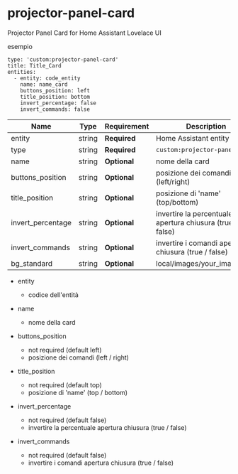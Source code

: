# projector-panel-card
Projector Panel Card for Home Assistant Lovelace UI

esempio
```
type: 'custom:projector-panel-card'
title: Title_Card
entities:
  - entity: code_entity
    name: name_card
    buttons_position: left
    title_position: bottom
    invert_percentage: false
    invert_commands: false
```


| Name              | Type    | Requirement  | Description                                              | Default    |
| ----------------- | ------- | ------------ | -------------------------------------------------------- | ---------- |
| entity            | string  | **Required** | Home Assistant entity ID.                                | `none`     |
| type              | string  | **Required** | `custom:projector-panel-card`                            |            |
| name              | string  | **Optional** | nome della card                                          | `unknow`   |
| buttons_position  | string  | **Optional** | posizione dei comandi (left/right)                       | `left`     |
| title_position    | string  | **Optional** | posizione di 'name' (top/bottom)                         | `top`      |
| invert_percentage | string  | **Optional** | invertire la percentuale apertura chiusura (true / false)| `false`    |
| invert_commands   | string  | **Optional** | invertire i comandi apertura chiusura (true / false)     | `false`    |
| bg_standard       | string  | **Optional** | local/images/your_image.jpeg                             |            |


- entity 
  - codice dell'entità

- name
  - nome della card

- buttons_position
  - not required (default left)
  - posizione dei comandi (left / right)

- title_position
  - not required (default top)
  - posizione di 'name' (top / bottom)

- invert_percentage
  - not required (default false)
  - invertire la percentuale apertura chiusura (true / false)

- invert_commands
  - not required (default false)
  - invertire i comandi apertura chiusura (true / false)

